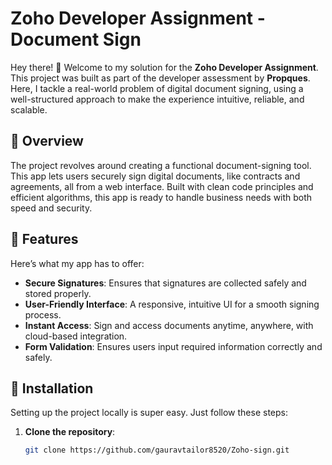# Zoho Developer Assignment - Document Sign

Hey there! 👋 Welcome to my solution for the **Zoho Developer Assignment**. This project was built as part of the developer assessment by **Propques**. Here, I tackle a real-world problem of digital document signing, using a well-structured approach to make the experience intuitive, reliable, and scalable.


## 📜 Overview

The project revolves around creating a functional document-signing tool. This app lets users securely sign digital documents, like contracts and agreements, all from a web interface. Built with clean code principles and efficient algorithms, this app is ready to handle business needs with both speed and security.

## 🚀 Features

Here’s what my app has to offer:

- **Secure Signatures**: Ensures that signatures are collected safely and stored properly.
- **User-Friendly Interface**: A responsive, intuitive UI for a smooth signing process.
- **Instant Access**: Sign and access documents anytime, anywhere, with cloud-based integration.
- **Form Validation**: Ensures users input required information correctly and safely.

## 🔧 Installation

Setting up the project locally is super easy. Just follow these steps:

1. **Clone the repository**:
   ```bash
   git clone https://github.com/gauravtailor8520/Zoho-sign.git
